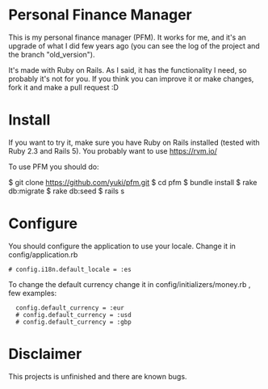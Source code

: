 # Personal Finance Manager

This is my personal finance manager (PFM). It works for me, and it's an upgrade
of what I did few years ago (you can see the log of the project and the branch
"old_version").

It's made with Ruby on Rails. As I said, it has the functionality I need, so
probably it's not for you. If you think you can improve it or make changes,
fork it and make a pull request :D

# Install
If you  want to try it, make sure you have Ruby on Rails installed (tested with
Ruby 2.3 and Rails 5). You probably want to use https://rvm.io/

To use PFM you should do:

  $ git clone https://github.com/yuki/pfm.git
  $ cd pfm
  $ bundle install
  $ rake db:migrate
  $ rake db:seed
  $ rails s

# Configure
You should configure the application to use your locale. Change it in
config/application.rb

```
# config.i18n.default_locale = :es
```

To change the default currency change it in config/initializers/money.rb , few examples:
```
  config.default_currency = :eur
  # config.default_currency = :usd
  # config.default_currency = :gbp
```


# Disclaimer
This projects is unfinished and there are known bugs.
